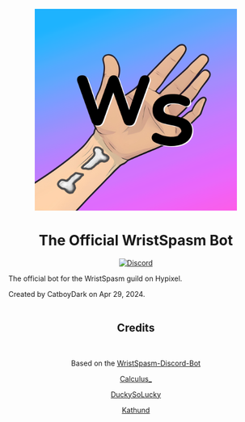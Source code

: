 <p align="center" width="100%">
    <img width="400" height="400" src="https://github.com/CatboyDark/WristSpasm-Reborn/blob/main/assets/wristspazm.png">
</p>

<h1 align="center">The Official WristSpasm Bot</h1>
<div align="center">

[![Discord](https://img.shields.io/badge/Discord-Join%20us!-5555ff?style=flat&logo=discord&link=https://discord.gg/DV4yR5p5KE)](https://discord.gg/DV4yR5p5KE)
</div>

The official bot for the WristSpasm guild on Hypixel. <br />

Created by CatboyDark on Apr 29, 2024. <br /> <br />


<div align="center">

<h2>Credits</h2><br>
<div align="center">
  
Based on the [WristSpasm-Discord-Bot](https://github.com/Wristspasm/Wristspasm-Discord-Bot)
</div>

[Calculus_](https://github.com/DrRed96)

[DuckySoLucky](https://github.com/DuckySoLucky)

[Kathund](https://github.com/Kathund)
